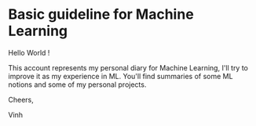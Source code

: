 # Basic guideline for Machine Learning

Hello World ! 

This account represents my personal diary for Machine Learning, I'll try to improve it as my experience in ML.
You'll find summaries of some ML notions and some of my personal projects.

Cheers,

Vinh
